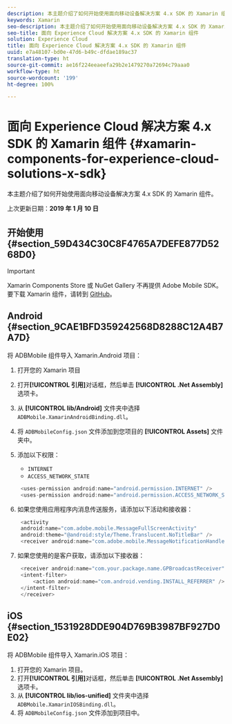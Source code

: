 ```yaml
---
description: 本主题介绍了如何开始使用面向移动设备解决方案 4.x SDK 的 Xamarin 组件。
keywords: Xamarin
seo-description: 本主题介绍了如何开始使用面向移动设备解决方案 4.x SDK 的 Xamarin 组件。
seo-title: 面向 Experience Cloud 解决方案 4.x SDK 的 Xamarin 组件
solution: Experience Cloud
title: 面向 Experience Cloud 解决方案 4.x SDK 的 Xamarin 组件
uuid: e7a48107-bd0e-47d6-b49c-dfdae189ac37
translation-type: ht
source-git-commit: ae16f224eeaeefa29b2e1479270a72694c79aaa0
workflow-type: ht
source-wordcount: '199'
ht-degree: 100%

---
```



# 面向 Experience Cloud 解决方案 4.x SDK 的 Xamarin 组件 {#xamarin-components-for-experience-cloud-solutions-x-sdk}

本主题介绍了如何开始使用面向移动设备解决方案 4.x SDK 的 Xamarin 组件。

上次更新日期：**2019 年 1 月 10 日**

## 开始使用 {#section_59D434C30C8F4765A7DEFE877D5268D0}

>[!IMPORTANT]
>
>Xamarin Components Store 或 NuGet Gallery 不再提供 Adobe Mobile SDK。要下载 Xamarin 组件，请转到 [GitHub](https://github.com/Adobe-Marketing-Cloud/mobile-services)。

## Android {#section_9CAE1BFD359242568D8288C12A4B7A7D}

将 ADBMobile 组件导入 Xamarin.Android 项目：

1. 打开您的 Xamarin 项目
1. 打开&#x200B;**[!UICONTROL 引用]**&#x200B;对话框，然后单击 **[!UICONTROL .Net Assembly]** 选项卡。
1. 从 **[!UICONTROL lib/Android]** 文件夹中选择 `ADBMobile.XamarinAndroidBinding.dll`。
1. 将 `ADBMobileConfig.json` 文件添加到您项目的 **[!UICONTROL Assets]** 文件夹中。
1. 添加以下权限：

   * `INTERNET`
   * `ACCESS_NETWORK_STATE`

   ```java
    <uses-permission android:name="android.permission.INTERNET" />
    <uses-permission android:name="android.permission.ACCESS_NETWORK_STATE" />
   ```

1. 如果您使用应用程序内消息传送服务，请添加以下活动和接收器：

   ```java
    <activity 
    android:name="com.adobe.mobile.MessageFullScreenActivity" 
    android:theme="@android:style/Theme.Translucent.NoTitleBar" />
    <receiver android:name="com.adobe.mobile.MessageNotificationHandler" />
   ```

1. 如果您使用的是客户获取，请添加以下接收器：

   ```java
    <receiver android:name="com.your.package.name.GPBroadcastReceiver" android:exported="true">
    <intent-filter>
        <action android:name="com.android.vending.INSTALL_REFERRER" />
    </intent-filter>
    </receiver>
   ```

## iOS {#section_1531928DDE904D769B3987BF927D0E02}

将 ADBMobile 组件导入 Xamarin.iOS 项目：

1. 打开您的 Xamarin 项目。
1. 打开&#x200B;**[!UICONTROL 引用]**&#x200B;对话框，然后单击 **[!UICONTROL .Net Assembly]** 选项卡。
1. 从 **[!UICONTROL lib/ios-unified]** 文件夹中选择 `ADBMobile.XamarinIOSBinding.dll`。
1. 将 `ADBMobileConfig.json` 文件添加到项目中。
